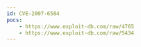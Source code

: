 ```yaml
---
id: CVE-2007-6584
pocs:
    - https://www.exploit-db.com/raw/4765
    - https://www.exploit-db.com/raw/5434
---
```


